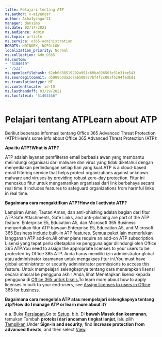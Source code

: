 ```yaml
---
title: Pelajari tentang ATP
ms.author: v-aiyengar
author: AshaIyengar21
manager: dansimp
ms.date: 02/17/2021
ms.audience: Admin
ms.topic: article
ms.service: o365-administration
ROBOTS: NOINDEX, NOFOLLOW
localization_priority: Normal
ms.collection: Adm_O365
ms.custom:
- "3100019"
- "7522"
ms.openlocfilehash: 62eb0d38519292a951c69ba096503e51e31ee543
ms.sourcegitcommit: db908b3da2c7a6508a77bf4f2c80afb294fadbd1
ms.translationtype: MT
ms.contentlocale: id-ID
ms.lasthandoff: 03/29/2021
ms.locfileid: "51403566"
---
```

# <a name="learn-about-atp"></a><span data-ttu-id="09349-102">Pelajari tentang ATP</span><span class="sxs-lookup"><span data-stu-id="09349-102">Learn about ATP</span></span>

<span data-ttu-id="09349-103">Berikut beberapa informasi tentang Office 365 Advanced Threat Protection (ATP):</span><span class="sxs-lookup"><span data-stu-id="09349-103">Here's some info about Office 365 Advanced Threat Protection (ATP):</span></span>

<span data-ttu-id="09349-104">**Apa itu ATP?**</span><span class="sxs-lookup"><span data-stu-id="09349-104">**What is ATP?**</span></span>

<span data-ttu-id="09349-105">ATP adalah layanan pemfilteran email berbasis awan yang membantu melindungi organisasi dari malware dan virus yang tidak diketahui dengan menyediakan perlindungan setiap hari yang kuat.</span><span class="sxs-lookup"><span data-stu-id="09349-105">ATP is a cloud-based email filtering service that helps protect organizations against unknown malware and viruses by providing robust zero-day protection.</span></span> <span data-ttu-id="09349-106">Fitur ini mencakup fitur untuk mengamankan organisasi dari link berbahaya secara real time.</span><span class="sxs-lookup"><span data-stu-id="09349-106">It includes features to safeguard organizations from harmful links in real time.</span></span>

<span data-ttu-id="09349-107">**Bagaimana cara mengaktifkan ATP?**</span><span class="sxs-lookup"><span data-stu-id="09349-107">**How do I activate ATP?**</span></span>

<span data-ttu-id="09349-108">Lampiran Aman, Tautan Aman, dan anti-phishing adalah bagian dari fitur ATP.</span><span class="sxs-lookup"><span data-stu-id="09349-108">Safe Attachments, Safe Links, and anti-phishing are part of the ATP feature.</span></span> <span data-ttu-id="09349-109">Enterprise E5, Education A5, dan Microsoft 365 Business menyertakan fitur ATP bawaan.</span><span class="sxs-lookup"><span data-stu-id="09349-109">Enterprise E5, Education A5, and Microsoft 365 Business include built-in ATP features.</span></span> <span data-ttu-id="09349-110">Semua paket lain memerlukan langganan ATP add-on.</span><span class="sxs-lookup"><span data-stu-id="09349-110">All other plans require an add-on ATP subscription.</span></span> <span data-ttu-id="09349-111">Lisensi yang tepat perlu ditetapkan ke pengguna agar dilindungi oleh Office 365 ATP.</span><span class="sxs-lookup"><span data-stu-id="09349-111">You need to assign the appropriate licenses to your users to be protected by Office 365 ATP.</span></span> <span data-ttu-id="09349-112">Anda harus memiliki izin administrator global atau administrator keamanan untuk mengakses fitur ini.</span><span class="sxs-lookup"><span data-stu-id="09349-112">You must have global administrator or security administrator permissions to access this feature.</span></span> <span data-ttu-id="09349-113">Untuk mempelajari selengkapnya tentang cara menerapkan lisensi secara massal ke pengguna akhir Anda, lihat Menetapkan lisensi kepada pengguna di [Office 365 untuk bisnis.](https://go.microsoft.com/fwlink/?linkid=2093435)</span><span class="sxs-lookup"><span data-stu-id="09349-113">To learn more about how to apply licenses in bulk to your end-users, see [Assign licenses to users in Office 365 for business](https://go.microsoft.com/fwlink/?linkid=2093435).</span></span>

<span data-ttu-id="09349-114">**Bagaimana cara mengelola ATP atau mempelajari selengkapnya tentang atp?**</span><span class="sxs-lookup"><span data-stu-id="09349-114">**How do I manage ATP or learn more about it?**</span></span>

<span data-ttu-id="09349-115">a.</span><span class="sxs-lookup"><span data-stu-id="09349-115">a.</span></span> <span data-ttu-id="09349-116">Buka [Persiapan.](https://go.microsoft.com/fwlink/p/?linkid=2075721)</span><span class="sxs-lookup"><span data-stu-id="09349-116">Go to [Setup](https://go.microsoft.com/fwlink/p/?linkid=2075721).</span></span>
<span data-ttu-id="09349-117">b.</span><span class="sxs-lookup"><span data-stu-id="09349-117">b.</span></span> <span data-ttu-id="09349-118">Di **bawah Masuk dan keamanan**, temukan Tambah **proteksi dari ancaman tingkat lanjut**, lalu pilih [Tampilkan](https://go.microsoft.com/fwlink/?linkid=2109302).</span><span class="sxs-lookup"><span data-stu-id="09349-118">Under **Sign-in and security**, find **Increase protection from advanced threats**, and then select [View](https://go.microsoft.com/fwlink/?linkid=2109302).</span></span>
